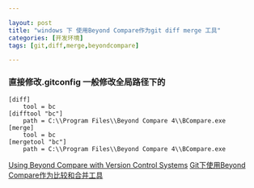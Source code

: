 ```yaml
---

layout: post
title: "windows 下 使用Beyond Compare作为git diff merge 工具"
categories: [开发环境]
tags: [git,diff,merge,beyondcompare]

---
```



### 直接修改.gitconfig 一般修改全局路径下的
    
    [diff]
        tool = bc
    [difftool "bc"]
        path = C:\\Program Files\\Beyond Compare 4\\BCompare.exe
    [merge]
        tool = bc
    [mergetool "bc"]
        path = C:\\Program Files\\Beyond Compare 4\\BCompare.exe


[Using Beyond Compare with Version Control Systems](http://www.scootersoftware.com/support.php?zz=kb_vcs#gitwindows)
[Git下使用Beyond Compare作为比较和合并工具](http://sinojelly.blog.51cto.com/479153/633495/)